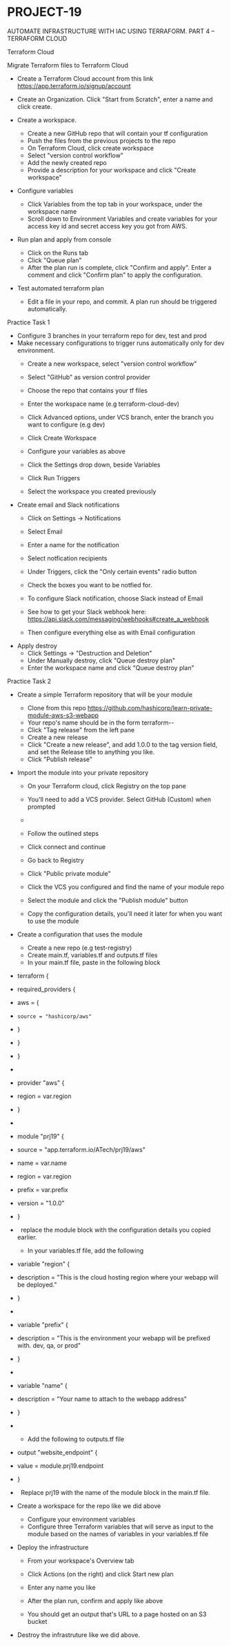 # PROJECT-19
AUTOMATE INFRASTRUCTURE WITH IAC USING TERRAFORM. PART 4 – TERRAFORM CLOUD


Terraform Cloud

Migrate Terraform files to Terraform Cloud
* Create a Terraform Cloud account from this link https://app.terraform.io/signup/account
* Create an Organization. Click "Start from Scratch", enter a name and click create.

* Create a workspace.
    * Create a new GitHub repo that will contain your tf configuration
    * Push the files from the previous projects to the repo
    * On Terraform Cloud, click create workspace
    * Select "version control workflow"
    * Add the newly created repo
    * Provide a description for your workspace and click "Create workspace" 

* Configure variables
    * Click Variables from the top tab in your workspace, under the workspace name
    * Scroll down to Environment Variables and create variables for your access key id and secret access key you got from AWS. 

* Run plan and apply from console
    * Click on the Runs tab
    * Click "Queue plan"
    * After the plan run is complete, click "Confirm and apply". Enter a comment and click "Confirm plan" to apply the configuration. 

* Test automated terraform plan
    * Edit a file in your repo, and commit. A plan run should be triggered automatically.

Practice Task 1
* Configure 3 branches in your terraform repo for dev, test and prod
* Make necessary configurations to trigger runs automatically only for dev environment.
    * Create a new workspace, select "version control workflow"
    * Select "GitHub" as version control provider 

    * Choose the repo that contains your tf files
    * Enter the workspace name (e.g terraform-cloud-dev)
    * Click Advanced options, under VCS branch, enter the branch you want to configure (e.g dev) 

    * Click Create Workspace
    * Configure your variables as above
    * Click the Settings drop down, beside Variables
    * Click Run Triggers
    * Select the workspace you created previously
* Create email and Slack notifications
    * Click on Settings -> Notifications
    * Select Email
    * Enter a name for the notification
    * Select notfication recipients
    * Under Triggers, click the "Only certain events" radio button
    * Check the boxes you want to be notfied for. 

    * To configure Slack notification, choose Slack instead of Email
    * See how to get your Slack webhook here: https://api.slack.com/messaging/webhooks#create_a_webhook
    * Then configure everything else as with Email configuration
* Apply destroy
    * Click Settings -> "Destruction and Deletion"
    * Under Manually destroy, click "Queue destroy plan"
    * Enter the workspace name and click "Queue destroy plan"

Practice Task 2
* Create a simple Terraform repository that will be your module
    * Clone from this repo https://github.com/hashicorp/learn-private-module-aws-s3-webapp
    * Your repo's name should be in the form terraform-<PROVIDER>-<NAME>
    * Click "Tag release" from the left pane
    * Create a new release
    * Click "Create a new release", and add 1.0.0 to the tag version field, and set the Release title to anything you like.
    * Click "Publish release"
* Import the module into your private repository
    * On your Terraform cloud, click Registry on the top pane
    * You'll need to add a VCS provider. Select GitHub (Custom) when prompted 

    *  

    * Follow the outlined steps
    * Click connect and continue
    * Go back to Registry
    * Click "Public private module"
    * Click the VCS you configured and find the name of your module repo
    * Select the module and click the "Publish module" button 

    * Copy the configuration details, you'll need it later for when you want to use the module
* Create a configuration that uses the module
    * Create a new repo (e.g test-registry)
    * Create main.tf, variables.tf and outputs.tf files
    * In your main.tf file, paste in the following block
* terraform {
* required_providers {
*   aws = {
*     source = "hashicorp/aws"
*   }
* }
* }
* 
* provider "aws" {
*   region = var.region
* }
* 
* module "prj19" {
*   source  = "app.terraform.io/ATech/prj19/aws"
*   name   = var.name
*   region = var.region
*   prefix = var.prefix
*   version = "1.0.0"
* }
*   replace the module block with the configuration details you copied earlier.
    * In your variables.tf file, add the following
* variable "region" {
*   description = "This is the cloud hosting region where your webapp will be deployed."
* }
* 
* variable "prefix" {
*   description = "This is the environment your webapp will be prefixed with. dev, qa, or prod"
* }
* 
* variable "name" {
*   description = "Your name to attach to the webapp address"
* }
*  
    * Add the following to outputs.tf file
* output "website_endpoint" {
*   value = module.prj19.endpoint
* }
*   Replace prj19 with the name of the module block in the main.tf file.
* Create a workspace for the repo like we did above
    * Configure your environment variables
    * Configure three Terraform variables that will serve as input to the module based on the names of variables in your variables.tf file
* Deploy the infrastructure
    * From your workspace's Overview tab
    * Click Actions (on the right) and click Start new plan 

    * Enter any name you like
    * After the plan run, confirm and apply like above 

    * You should get an output that's URL to a page hosted on an S3 bucket 

* Destroy the infrastruture like we did above.
